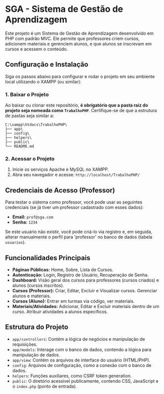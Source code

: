 # SGA - Sistema de Gestão de Aprendizagem

Este projeto é um Sistema de Gestão de Aprendizagem desenvolvido em PHP com padrão MVC. Ele permite que professores criem cursos, adicionem materiais e gerenciem alunos, e que alunos se inscrevam em cursos e acessem o conteúdo.

## Configuração e Instalação

Siga os passos abaixo para configurar e rodar o projeto em seu ambiente local utilizando o XAMPP (ou similar):

### 1. Baixar o Projeto

Ao baixar ou clonar este repositório, **é obrigatório que a pasta raiz do projeto seja nomeada como `TrabalhoPHP`**.
Certifique-se de que a estrutura de pastas seja similar a:
```
C:\xampp\htdocs\TrabalhoPHP\
├── app\
├── config\
├── helpers\
├── public\
└── README.md
```

### 2. Acessar o Projeto

1.  Inicie os serviços Apache e MySQL no XAMPP.
2.  Abra seu navegador e acesse: `http://localhost/TrabalhoPHP/`

## Credenciais de Acesso (Professor)

Para testar o sistema como professor, você pode usar as seguintes credenciais (se já tiver um professor cadastrado com esses dados):

* **Email:** `prof@sga.com`
* **Senha:** `1234`

Se este usuário não existir, você pode criá-lo via registro e, em seguida, alterar manualmente o perfil para 'professor' no banco de dados (tabela `usuarios`).

## Funcionalidades Principais

* **Páginas Públicas:** Home, Sobre, Lista de Cursos.
* **Autenticação:** Login, Registro de Usuário, Recuperação de Senha.
* **Dashboard:** Visão geral dos cursos para professores (cursos criados) e alunos (cursos inscritos).
* **Cursos (Professor):** Criar, Editar, Excluir e Visualizar cursos. Gerenciar alunos e materiais.
* **Cursos (Aluno):** Entrar em turmas via código, ver materiais.
* **Materiais/Atividades:** Adicionar, Editar e Excluir materiais dentro de um curso. Atribuir atividades a alunos específicos.

## Estrutura do Projeto

* `app/controllers`: Contém a lógica de negócios e manipulação de requisições.
* `app/models`: Interage com o banco de dados, contendo a lógica para manipulação de dados.
* `app/view`: Contém os arquivos de interface do usuário (HTML/PHP).
* `config`: Arquivos de configuração, como a conexão com o banco de dados.
* `helpers`: Funções auxiliares, como CSRF token generation.
* `public`: O diretório acessível publicamente, contendo CSS, JavaScript e o `index.php` (ponto de entrada).

```
